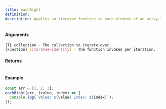 ```yaml
---
title: eachRight
definition: 
description: Applies an iteratee function to each element of an array-like object, starting from the end of the collection.
---
```



#### Arguments


```bash
{T} collection - The collection to iterate over.
{Function} [iteratee=identity] - The function invoked per iteration.
```


#### Returns


```bash

```


#### Example


```ts
const arr = [1, 2, 3];eachRight(arr, (value, index) => {  console.log(`Value: ${value} Index: ${index}`);});
```